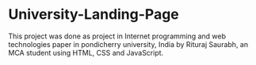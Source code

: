 # University-Landing-Page
This project was done as project in Internet programming and web technologies paper in pondicherry university, India by Rituraj Saurabh, an MCA student using HTML, CSS and JavaScript.
